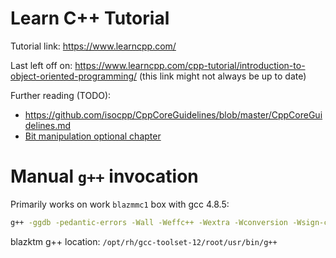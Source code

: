 # Learn C++ Tutorial

Tutorial link: <https://www.learncpp.com/>

Last left off on: <https://www.learncpp.com/cpp-tutorial/introduction-to-object-oriented-programming/> (this link might not always be up to date)

Further reading (TODO):

- <https://github.com/isocpp/CppCoreGuidelines/blob/master/CppCoreGuidelines.md>
- [Bit manipulation optional chapter](https://www.learncpp.com/cpp-tutorial/bit-flags-and-bit-manipulation-via-stdbitset/)

# Manual `g++` invocation

Primarily works on work `blazmmc1` box with gcc 4.8.5:

```sh
g++ -ggdb -pedantic-errors -Wall -Weffc++ -Wextra -Wconversion -Wsign-conversion -Werror -std=c++11 main.cpp -o main.out
```

blazktm g++ location: `/opt/rh/gcc-toolset-12/root/usr/bin/g++`
